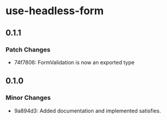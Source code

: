 # use-headless-form

## 0.1.1

### Patch Changes

- 74f7806: FormValidation is now an exported type

## 0.1.0

### Minor Changes

- 9a894d3: Added documentation and implemented satisfies.
